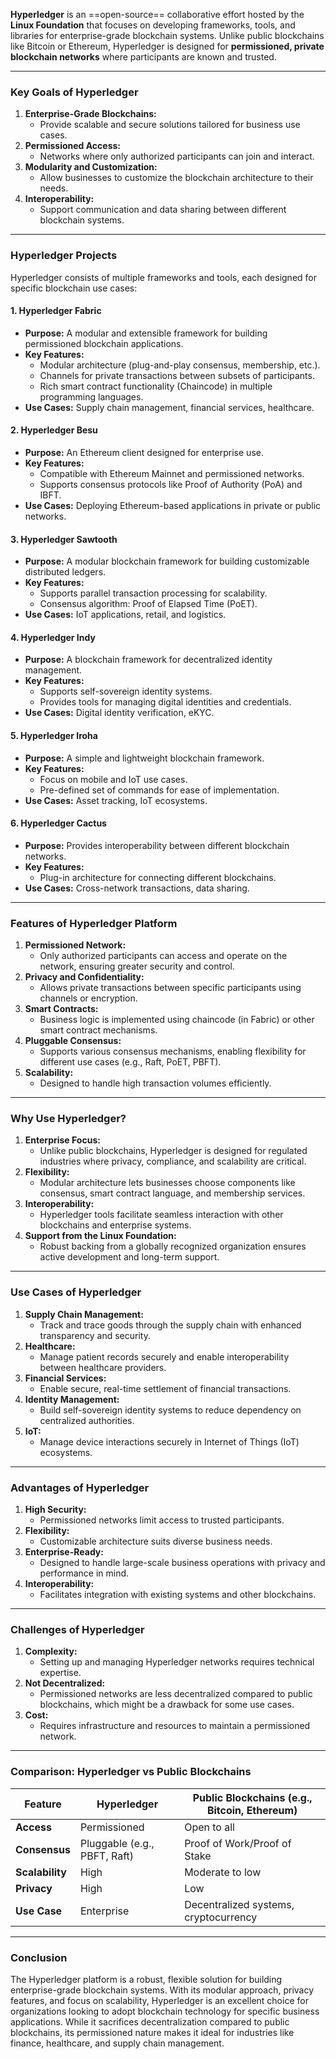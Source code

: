 
**Hyperledger** is an ==open-source== collaborative effort hosted by the **Linux Foundation** that focuses on developing frameworks, tools, and libraries for enterprise-grade blockchain systems. Unlike public blockchains like Bitcoin or Ethereum, Hyperledger is designed for **permissioned, private blockchain networks** where participants are known and trusted.

---

### **Key Goals of Hyperledger**

1. **Enterprise-Grade Blockchains:**
    - Provide scalable and secure solutions tailored for business use cases.
2. **Permissioned Access:**
    - Networks where only authorized participants can join and interact.
3. **Modularity and Customization:**
    - Allow businesses to customize the blockchain architecture to their needs.
4. **Interoperability:**
    - Support communication and data sharing between different blockchain systems.

---

### **Hyperledger Projects**

Hyperledger consists of multiple frameworks and tools, each designed for specific blockchain use cases:

#### 1. **Hyperledger Fabric**

- **Purpose:** A modular and extensible framework for building permissioned blockchain applications.
- **Key Features:**
    - Modular architecture (plug-and-play consensus, membership, etc.).
    - Channels for private transactions between subsets of participants.
    - Rich smart contract functionality (Chaincode) in multiple programming languages.
- **Use Cases:** Supply chain management, financial services, healthcare.

#### 2. **Hyperledger Besu**

- **Purpose:** An Ethereum client designed for enterprise use.
- **Key Features:**
    - Compatible with Ethereum Mainnet and permissioned networks.
    - Supports consensus protocols like Proof of Authority (PoA) and IBFT.
- **Use Cases:** Deploying Ethereum-based applications in private or public networks.

#### 3. **Hyperledger Sawtooth**

- **Purpose:** A modular blockchain framework for building customizable distributed ledgers.
- **Key Features:**
    - Supports parallel transaction processing for scalability.
    - Consensus algorithm: Proof of Elapsed Time (PoET).
- **Use Cases:** IoT applications, retail, and logistics.

#### 4. **Hyperledger Indy**

- **Purpose:** A blockchain framework for decentralized identity management.
- **Key Features:**
    - Supports self-sovereign identity systems.
    - Provides tools for managing digital identities and credentials.
- **Use Cases:** Digital identity verification, eKYC.

#### 5. **Hyperledger Iroha**

- **Purpose:** A simple and lightweight blockchain framework.
- **Key Features:**
    - Focus on mobile and IoT use cases.
    - Pre-defined set of commands for ease of implementation.
- **Use Cases:** Asset tracking, IoT ecosystems.

#### 6. **Hyperledger Cactus**

- **Purpose:** Provides interoperability between different blockchain networks.
- **Key Features:**
    - Plug-in architecture for connecting different blockchains.
- **Use Cases:** Cross-network transactions, data sharing.

---

### **Features of Hyperledger Platform**

1. **Permissioned Network:**
    - Only authorized participants can access and operate on the network, ensuring greater security and control.
2. **Privacy and Confidentiality:**
    - Allows private transactions between specific participants using channels or encryption.
3. **Smart Contracts:**
    - Business logic is implemented using chaincode (in Fabric) or other smart contract mechanisms.
4. **Pluggable Consensus:**
    - Supports various consensus mechanisms, enabling flexibility for different use cases (e.g., Raft, PoET, PBFT).
5. **Scalability:**
    - Designed to handle high transaction volumes efficiently.

---

### **Why Use Hyperledger?**

1. **Enterprise Focus:**
    - Unlike public blockchains, Hyperledger is designed for regulated industries where privacy, compliance, and scalability are critical.
2. **Flexibility:**
    - Modular architecture lets businesses choose components like consensus, smart contract language, and membership services.
3. **Interoperability:**
    - Hyperledger tools facilitate seamless interaction with other blockchains and enterprise systems.
4. **Support from the Linux Foundation:**
    - Robust backing from a globally recognized organization ensures active development and long-term support.

---

### **Use Cases of Hyperledger**

1. **Supply Chain Management:**
    - Track and trace goods through the supply chain with enhanced transparency and security.
2. **Healthcare:**
    - Manage patient records securely and enable interoperability between healthcare providers.
3. **Financial Services:**
    - Enable secure, real-time settlement of financial transactions.
4. **Identity Management:**
    - Build self-sovereign identity systems to reduce dependency on centralized authorities.
5. **IoT:**
    - Manage device interactions securely in Internet of Things (IoT) ecosystems.

---

### **Advantages of Hyperledger**

1. **High Security:**
    - Permissioned networks limit access to trusted participants.
2. **Flexibility:**
    - Customizable architecture suits diverse business needs.
3. **Enterprise-Ready:**
    - Designed to handle large-scale business operations with privacy and performance in mind.
4. **Interoperability:**
    - Facilitates integration with existing systems and other blockchains.

---

### **Challenges of Hyperledger**

1. **Complexity:**
    - Setting up and managing Hyperledger networks requires technical expertise.
2. **Not Decentralized:**
    - Permissioned networks are less decentralized compared to public blockchains, which might be a drawback for some use cases.
3. **Cost:**
    - Requires infrastructure and resources to maintain a permissioned network.

---

### **Comparison: Hyperledger vs Public Blockchains**

|Feature|Hyperledger|Public Blockchains (e.g., Bitcoin, Ethereum)|
|---|---|---|
|**Access**|Permissioned|Open to all|
|**Consensus**|Pluggable (e.g., PBFT, Raft)|Proof of Work/Proof of Stake|
|**Scalability**|High|Moderate to low|
|**Privacy**|High|Low|
|**Use Case**|Enterprise|Decentralized systems, cryptocurrency|

---

### **Conclusion**

The Hyperledger platform is a robust, flexible solution for building enterprise-grade blockchain systems. With its modular approach, privacy features, and focus on scalability, Hyperledger is an excellent choice for organizations looking to adopt blockchain technology for specific business applications. While it sacrifices decentralization compared to public blockchains, its permissioned nature makes it ideal for industries like finance, healthcare, and supply chain management.